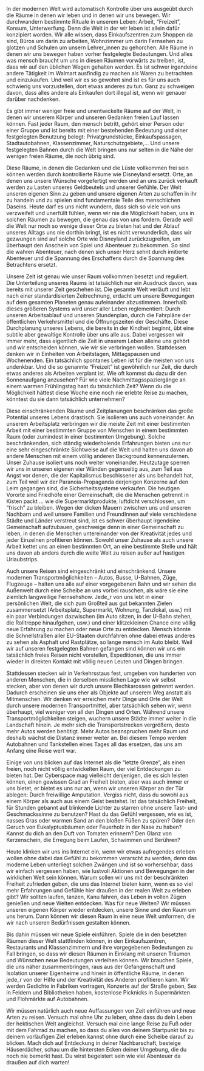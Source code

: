 In der modernen Welt wird automatisch Kontrolle über uns ausgeübt durch die Räume in denen wir leben und in denen wir uns bewegen. Wir durchwandern bestimmte Rituale in unserem Leben: Arbeit, “Freizeit”, Konsum, Unterwerfung. Denn die Welt in der wir leben ist allein dafür konzipiert worden. Wir alle wissen, dass Einkaufszentren zum Shoppen da sind, Büros um darin zu arbeiten, Wohnzimmer um darin Fernsehen zu glotzen und Schulen um unsern Lehrer_innen zu gehorchen. Alle Räume in denen wir uns bewegen haben vorher festgelegte Bedeutungen. Und alles was mensch braucht um uns in diesen Räumen vorwärts zu treiben, ist, dass wir auf den üblichen Wegen gehalten werden. Es ist schwer irgendeine andere Tätigkeit im Walmart ausfindig zu machen als Waren zu betrachten und einzukaufen. Und weil wir es so gewohnt sind ist es für uns auch schwierig uns vorzustellen, dort etwas anderes zu tun. Ganz zu schweigen davon, dass alles andere als Einkaufen dort illegal ist, wenn wir genauer darüber nachdenken.

Es gibt immer weniger freie und unentwickelte Räume auf der Welt, in denen wir unserem Körper und unseren Gedanken freien Lauf lassen können. Fast jeder Raum, den mensch betritt, gehört einer Person oder einer Gruppe und ist bereits mit einer bestehenden Bedeutung und einer festgelegten Benutzung belegt: Privatgrundstücke, Einkaufspassagen, Stadtautobahnen, Klassenzimmer, Naturschutzgebiete,… Und unsere festgelegten Bahnen durch die Welt bringen uns nur selten in die Nähe der wenigen freien Räume, die noch übrig sind.

Diese Räume, in denen die Gedanken und die Lüste vollkommen frei sein können werden durch kontrollierte Räume wie Disneyland ersetzt. Orte, an denen uns unsere Wünsche vorgefertigt werden und an uns zurück verkauft werden zu Lasten unseres Geldbeutels und unserer Gefühle. Der Welt unseren eigenen Sinn zu geben und unsere eigenen Arten zu schaffen in ihr zu handeln und zu spielen sind fundamentale Teile des menschlichen Daseins. Heute darf es uns nicht wundern, dass sich so viele von uns verzweifelt und unerfüllt fühlen, wenn wir nie die Möglichkeit haben, uns in solchen Räumen zu bewegen, die genau das von uns fordern. Gerade weil die Welt nur noch so wenige dieser Orte zu bieten hat und der Ablauf unseres Alltags uns nie dorthin bringt, ist es nicht verwunderlich, dass wir gezwungen sind auf solche Orte wie Disneyland zurückzugreifen, um überhaupt den Anschein von Spiel und Abenteuer zu bekommen. So sind die wahren Abenteuer, nach denen sich unser Herz sehnt durch imitierte Abenteuer und die Spannung des Erschaffens durch die Spannung des Betrachtens ersetzt.

Unsere Zeit ist genau wie unser Raum vollkommen besetzt und reguliert. Die Unterteilung unseres Raums ist tatsächlich nur ein Ausdruck davon, was bereits mit unserer Zeit geschehen ist. Die gesamte Welt verläuft und lebt nach einer standardisierten Zeitrechnung, erdacht um unsere Bewegungen auf dem gesamten Planeten genau aufeinander abzustimmen. Innerhalb dieses größeren Systems wird unser aller Leben reglementiert: Durch unseren Arbeitsablauf und unseren Stundenplan, durch die Fahrpläne der öffentlichen Verkehrsmittel und die Öffnungszeiten der Geschäfte. Diese Durchplanung unseres Lebens, die bereits in der Kindheit beginnt, übt eine subtile aber gewaltige Kontrolle über uns alle aus. Dabei vergessen wir immer mehr, dass eigentlich die Zeit in unserem Leben alleine uns gehört und wir entscheiden können, wie wir sie verbringen wollen. Stattdessen denken wir in Einheiten von Arbeitstagen, Mittagspausen und Wochenenden. Ein tatsächlich spontanes Leben ist für die meisten von uns undenkbar. Und die so genannte “Freizeit” ist gewöhnlich nur Zeit, die durch etwas anderes als Arbeiten verplant ist. Wie oft kommst du dazu dir den Sonnenaufgang anzusehen? Für wie viele Nachmittagsspaziergänge an einem warmen Frühlingstag hast du tatsächlich Zeit? Wenn du die Möglichkeit hättest diese Woche eine noch nie erlebte Reise zu machen, könntest du sie dann tatsächlich unternehmen?

Diese einschränkenden Räume und Zeitplanungen beschränken das große Potential unseres Lebens drastisch. Sie isolieren uns auch voneinander. An unserem Arbeitsplatz verbringen wir die meiste Zeit mit einer bestimmten Arbeit mit einer bestimmten Gruppe von Menschen in einem bestimmten Raum (oder zumindest in einer bestimmten Umgebung). Solche beschränkenden, sich ständig wiederholende Erfahrungen bieten uns nur eine sehr eingeschränkte Sichtweise auf die Welt und halten uns davon ab andere Menschen mit einem völlig anderen Background kennenzulernen. Unser Zuhause isoliert uns noch weiter voneinander. Heutzutage sperren wir uns in unseren eigenen vier Wänden gegenseitig aus, zum Teil aus Angst vor denen, die der Kapitalismus beschissener als uns behandelt hat, zum Teil weil wir der Paranoia-Propaganda derjenigen Konzerne auf den Leim gegangen sind, die Sicherheitssysteme verkaufen. Die heutigen Vororte sind Friedhöfe einer Gemeinschaft, die die Menschen getrennt in Kisten packt … wie die Supermarktprodukte, luftdicht verschlossen, um “frisch” zu bleiben. Wegen der dicken Mauern zwischen uns und unseren Nachbarn und weil unsere Familien und FreundInnen auf viele verschiedene Städte und Länder verstreut sind, ist es schwer überhaupt irgendeine Gemeinschaft aufzubauen, geschweige denn in einer Gemeinschaft zu leben, in denen die Menschen untereinander von der Kreativität jedes und jeder Einzelnen profitieren können. Sowohl unser Zuhause als auch unsere Arbeit kettet uns an einen bestimmten Ort, an eine bestimmte Stelle und hält uns davon ab anders durch die weite Welt zu reisen außer auf hastigen Urlaubstrips.

Auch unsere Reisen sind eingeschränkt und einschränkend. Unsere modernen Transportmöglichkeiten – Autos, Busse, U-Bahnen, Züge, Flugzeuge – halten uns alle auf einer vorgegebenen Bahn und wir sehen die Außenwelt durch eine Scheibe an uns vorbei rauschen, als wäre sie eine ziemlich langweilige Fernsehshow. Jede_r von uns lebt in einer persönlichen Welt, die sich zum Großteil aus gut bekannten Zielen zusammensetzt (Arbeitsplatz, Supermarkt, Wohnung, Tanzlokal, usw.) mit ein paar Verbindungen dazwischen (im Auto sitzen, in der U-Bahn stehen, die Rolltreppe hinaufgehen, usw.) und einer klitzekleinen Chance eine völlig neue Erfahrung zu machen oder neue Orte zu entdecken. Mensch könnte die Schnellstraßen aller EU-Staaten durchfahren ohne dabei etwas anderes zu sehen als Asphalt und Rastplätze, so lange mensch im Auto bleibt. Weil wir auf unseren festgelegten Bahnen gefangen sind können wir uns ein tatsächlich freies Reisen nicht vorstellen, Expeditionen, die uns immer wieder in direkten Kontakt mit völlig neuen Leuten und Dingen bringen.

Stattdessen stecken wir in Verkehrsstaus fest, umgeben von hunderten von anderen Menschen, die in derselben misslichen Lage wie wir selbst stecken, aber von denen wir durch unsere Blechkarossen getrennt werden. Dadurch erscheinen sie uns eher als Objekte auf unserem Weg anstatt als Mitmenschen. Wir denken wir erreichen mehr Dinge und Orte der Welt durch unsere modernen Transportmittel, aber tatsächlich sehen wir, wenn überhaupt, viel weniger von all den Dingen und Orten. Während unsere Transportmöglichkeiten steigen, wuchern unsere Städte immer weiter in die Landschaft hinein. Je mehr sich die Transportstrecken vergrößern, desto mehr Autos werden benötigt. Mehr Autos beanspruchen mehr Raum und deshalb wächst die Distanz immer weiter an. Bei diesem Tempo werden Autobahnen und Tankstellen eines Tages all das ersetzen, das uns am Anfang eine Reise wert war.

Einige von uns blicken auf das Internet als die “letzte Grenze”, als einen freien, noch nicht völlig entwickelten Raum, der viel Entdeckungen zu bieten hat. Der Cyberspace mag vielleicht denjenigen, die es sich leisten können, einen gewissen Grad an Freiheit bieten, aber was auch immer er uns bietet, er bietet es uns nur an, wenn wir unseren Körper an der Tür ablegen: Durch freiwillige Amputation. Vergiss nicht, dass du sowohl aus einem Körper als auch aus einem Geist bestehst. Ist das tatsächlich Freiheit, für Stunden gebannt auf blinkende Lichter zu starren ohne unsere Tast- und Geschmackssinne zu benutzen? Hast du das Gefühl vergessen, wie es ist, nasses Gras oder warmen Sand an den bloßen Füßen zu spüren? Oder den Geruch von Eukalyptusbäumen oder Feuerholz in der Nase zu haben? Kannst du dich an den Duft von Tomaten erinnern? Den Glanz von Kerzenschein, die Erregung beim Laufen, Schwimmen und Berühren?

Heute klinken wir uns ins Internet ein, wenn wir etwas aufregendes erleben wollen ohne dabei das Gefühl zu bekommen verarscht zu werden, denn das moderne Leben unterliegt solchen Zwängen und ist so vorhersehbar, dass wir einfach vergessen haben, wie lustvoll Aktionen und Bewegungen in der wirklichen Welt sein können. Warum sollen wir uns mit der beschränkten Freiheit zufrieden geben, die uns das Internet bieten kann, wenn es so viel mehr Erfahrungen und Gefühle hier draußen in der realen Welt zu erleben gibt? Wir sollten laufen, tanzen, Kanu fahren, das Leben in vollen Zügen genießen und neue Welten entdecken. Was für neue Welten? Wir müssen unseren eigenen Körper wieder entdecken, unsere Sinne und den Raum um uns herum. Dann können wir diesen Raum in eine neue Welt umformen, die wir nach unseren Bedürfnissen gestalten können.

Bis dahin müssen wir neue Spiele einführen. Spiele die in den besetzten Räumen dieser Welt stattfinden können, in den Einkaufszentren, Restaurants und Klassenzimmern und ihre vorgegebenen Bedeutungen zu Fall bringen, so dass wir diesen Räumen in Einklang mit unseren Träumen und Wünschen neue Bedeutungen verleihen können. Wir brauchen Spiele, die uns näher zusammenbringen, raus aus der Gefangenschaft und Isolation unserer Eigenheime und hinein in öffentliche Räume, in denen jede_r von der Hilfe und der Kreativität des Anderen profitieren kann. Wir werden Gedichte in Fabriken vortragen, Konzerte auf der Straße geben, Sex in Feldern und Bibliotheken haben, kostenlose Picknicks in Supermärkten und Flohmärkte auf Autobahnen.

Wir müssen natürlich auch neue Auffassungen von Zeit einführen und neue Arten zu reisen. Versuch mal ohne Uhr zu leben, ohne dass du dein Leben der hektischen Welt angleichst. Versuch mal eine lange Reise zu Fuß oder mit dem Fahrrad zu machen, so dass du alles von deinem Startpunkt bis zu deinem vorläufigen Ziel erleben kannst ohne durch eine Scheibe darauf zu blicken. Mach dich auf Entdeckung in deiner Nachbarschaft, besteige Häuserdächer, schau um die hintersten Ecken deiner Umgebung, die du noch nie bemerkt hast. Du wirst begeistert sein wie viel Abenteuer da draußen auf dich warten!
